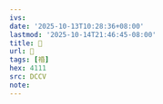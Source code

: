 ```yaml
---
ivs:
date: '2025-10-13T10:28:36+08:00'
lastmod: '2025-10-14T21:46:45-08:00'
title: 􄥔
url: 􄥔
tags: [䄑]
hex: 4111
src: DCCV
note:
---
```

